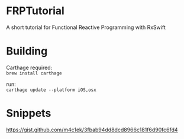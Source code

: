 # FRPTutorial
A short tutorial for Functional Reactive Programming with RxSwift

# Building
Carthage required:  
```brew install carthage```  

run:  
```carthage update --platform iOS,osx```

# Snippets
https://gist.github.com/m4c1ek/3fbab94dd8dcd8966c181f6d90fc6fd4
